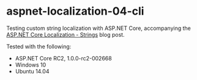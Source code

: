 # aspnet-localization-04-cli

Testing custom string localization with ASP.NET Core, accompanying the [ASP.NET Core Localization - Strings](https://jeffogata.com/asp-net-core-localization-strings/) blog post.

Tested with the following:
* ASP.NET Core RC2, 1.0.0-rc2-002668
* Windows 10
* Ubuntu 14.04
